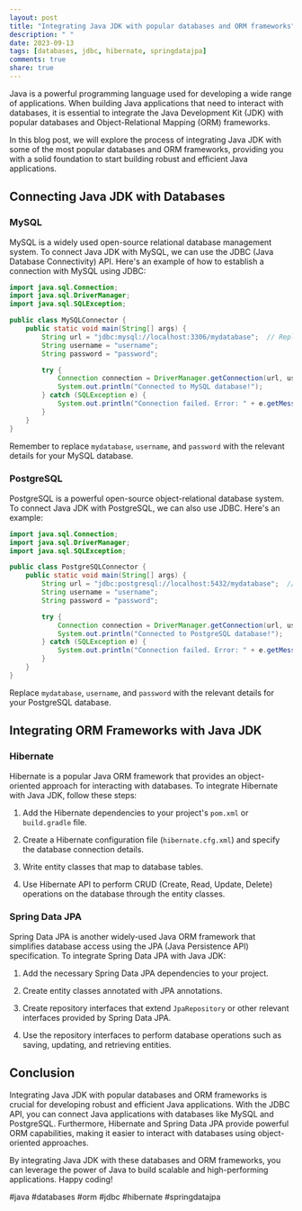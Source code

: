```yaml
---
layout: post
title: "Integrating Java JDK with popular databases and ORM frameworks"
description: " "
date: 2023-09-13
tags: [databases, jdbc, hibernate, springdatajpa]
comments: true
share: true
---
```


Java is a powerful programming language used for developing a wide range of applications. When building Java applications that need to interact with databases, it is essential to integrate the Java Development Kit (JDK) with popular databases and Object-Relational Mapping (ORM) frameworks.

In this blog post, we will explore the process of integrating Java JDK with some of the most popular databases and ORM frameworks, providing you with a solid foundation to start building robust and efficient Java applications.

## Connecting Java JDK with Databases

### MySQL

MySQL is a widely used open-source relational database management system. To connect Java JDK with MySQL, we can use the JDBC (Java Database Connectivity) API. Here's an example of how to establish a connection with MySQL using JDBC:

```java
import java.sql.Connection;
import java.sql.DriverManager;
import java.sql.SQLException;

public class MySQLConnector {
    public static void main(String[] args) {
        String url = "jdbc:mysql://localhost:3306/mydatabase";  // Replace "mydatabase" with your database name
        String username = "username";
        String password = "password";

        try {
            Connection connection = DriverManager.getConnection(url, username, password);
            System.out.println("Connected to MySQL database!");
        } catch (SQLException e) {
            System.out.println("Connection failed. Error: " + e.getMessage());
        }
    }
}
```

Remember to replace `mydatabase`, `username`, and `password` with the relevant details for your MySQL database.

### PostgreSQL

PostgreSQL is a powerful open-source object-relational database system. To connect Java JDK with PostgreSQL, we can also use JDBC. Here's an example:

```java
import java.sql.Connection;
import java.sql.DriverManager;
import java.sql.SQLException;

public class PostgreSQLConnector {
    public static void main(String[] args) {
        String url = "jdbc:postgresql://localhost:5432/mydatabase";  // Replace "mydatabase" with your database name
        String username = "username";
        String password = "password";

        try {
            Connection connection = DriverManager.getConnection(url, username, password);
            System.out.println("Connected to PostgreSQL database!");
        } catch (SQLException e) {
            System.out.println("Connection failed. Error: " + e.getMessage());
        }
    }
}
```

Replace `mydatabase`, `username`, and `password` with the relevant details for your PostgreSQL database.

## Integrating ORM Frameworks with Java JDK

### Hibernate

Hibernate is a popular Java ORM framework that provides an object-oriented approach for interacting with databases. To integrate Hibernate with Java JDK, follow these steps:

1. Add the Hibernate dependencies to your project's `pom.xml` or `build.gradle` file.

2. Create a Hibernate configuration file (`hibernate.cfg.xml`) and specify the database connection details.

3. Write entity classes that map to database tables.

4. Use Hibernate API to perform CRUD (Create, Read, Update, Delete) operations on the database through the entity classes.

### Spring Data JPA

Spring Data JPA is another widely-used Java ORM framework that simplifies database access using the JPA (Java Persistence API) specification. To integrate Spring Data JPA with Java JDK:

1. Add the necessary Spring Data JPA dependencies to your project.

2. Create entity classes annotated with JPA annotations.

3. Create repository interfaces that extend `JpaRepository` or other relevant interfaces provided by Spring Data JPA.

4. Use the repository interfaces to perform database operations such as saving, updating, and retrieving entities.

## Conclusion

Integrating Java JDK with popular databases and ORM frameworks is crucial for developing robust and efficient Java applications. With the JDBC API, you can connect Java applications with databases like MySQL and PostgreSQL. Furthermore, Hibernate and Spring Data JPA provide powerful ORM capabilities, making it easier to interact with databases using object-oriented approaches.

By integrating Java JDK with these databases and ORM frameworks, you can leverage the power of Java to build scalable and high-performing applications. Happy coding!

#java #databases #orm #jdbc #hibernate #springdatajpa